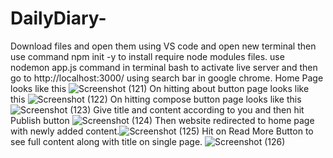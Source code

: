 # DailyDiary-
Download files and open them using VS code and open new terminal then use command npm init -y to install require node modules files.
use nodemon app.js command in terminal bash to activate live server and then go to http://localhost:3000/ using search bar in google chrome.
Home Page looks like this ![Screenshot (121)](https://github.com/AmitRankwar/DailyDiary-/assets/126175470/a5724cc4-25d9-4379-9421-86fa7c46536e)
On hitting about button page looks like this ![Screenshot (122)](https://github.com/AmitRankwar/DailyDiary-/assets/126175470/3e790763-384f-4523-9dbd-6017dc084496)
On hitting compose button page looks like this  ![Screenshot (123)](https://github.com/AmitRankwar/DailyDiary-/assets/126175470/d717ac42-4543-4db4-96a6-e630f6c4aa71)
Give title and content according to you and then hit Publish button ![Screenshot (124)](https://github.com/AmitRankwar/DailyDiary-/assets/126175470/f1304e33-287d-4806-bf1f-afcfda6daa76)
Then website redirected to home page with newly added content.![Screenshot (125)](https://github.com/AmitRankwar/DailyDiary-/assets/126175470/8338604e-5da5-4afc-b235-1aa32bb4123a)
Hit on Read More Button to see full content along with title on single page. ![Screenshot (126)](https://github.com/AmitRankwar/DailyDiary-/assets/126175470/d2fff78f-6c39-4cce-aaa6-7e6cf5d89db6)
